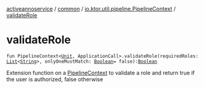 [activeannoservice](../../index.md) / [common](../index.md) / [io.ktor.util.pipeline.PipelineContext](index.md) / [validateRole](./validate-role.md)

# validateRole

`fun PipelineContext<`[`Unit`](https://kotlinlang.org/api/latest/jvm/stdlib/kotlin/-unit/index.html)`, ApplicationCall>.validateRole(requiredRoles: `[`List`](https://kotlinlang.org/api/latest/jvm/stdlib/kotlin.collections/-list/index.html)`<`[`String`](https://kotlinlang.org/api/latest/jvm/stdlib/kotlin/-string/index.html)`>, onlyOneMustMatch: `[`Boolean`](https://kotlinlang.org/api/latest/jvm/stdlib/kotlin/-boolean/index.html)` = false): `[`Boolean`](https://kotlinlang.org/api/latest/jvm/stdlib/kotlin/-boolean/index.html)

Extension function on a [PipelineContext](#) to validate a role and return true if the user is authorized, false otherwise

